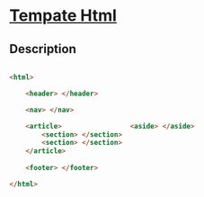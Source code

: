 # [Tempate Html](readme.md)

## Description

```html

<html>

    <header> </header>

    <nav> </nav>

    <article>                 <aside> </aside>
        <section> </section>
        <section> </section>
    </article> 
        
    <footer> </footer>

</html>

```
